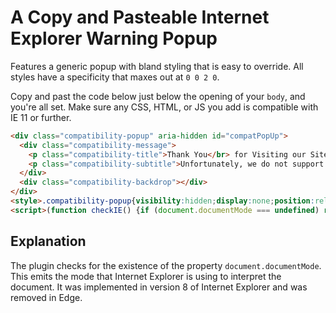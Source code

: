 # A Copy and Pasteable Internet Explorer Warning Popup

Features a generic popup with bland styling that is easy to override. All styles have a specificity that maxes out at `0 0 2 0`.

Copy and past the code below just below the opening of your `body`, and you're all set. Make sure any CSS, HTML, or JS you add is compatible with IE 11 or further.

```html
<div class="compatibility-popup" aria-hidden id="compatPopUp">
  <div class="compatibility-message">
    <p class="compatibility-title">Thank You</br> for Visiting our Site</p>
    <p class="compatibility-subtitle">Unfortunately, we do not support your browser. To continue using our website, please switch to a modern browser. These include <a href="https://www.apple.com/safari/" rel="noreferrer noopener" target="_blank">Safari</a>, <a href="https://www.microsoft.com/en-us/edge" rel="noreferrer noopener" target="_blank">Edge</a>, <a href="https://www.mozilla.org/en-US/firefox/new/" rel="noopener noreferrer" target="_blank">Firefox</a>, and <a href="https://www.google.com/chrome/" target="_blank" rel="noopener noreferrer">Chrome</a>.</p>
  </div>
  <div class="compatibility-backdrop"></div>
</div>
<style>.compatibility-popup{visibility:hidden;display:none;position:relative}.compatibility-popup-visible{display:block;visibility:visible}.compatibility-popup>.compatibility-message{background-color:#fff;max-width:45vw;margin:0 auto;width:100%;padding:1rem 1.5rem;position:relative;z-index:10;border-radius:10px;display:block}.compatibility-message>.compatibility-title{font-size:2.5rem;font-weight:100;word-spacing:-1px}.compatibility-message>.compatibility-subtitle{font-size:1.25rem;font-weight:400;letter-spacing:-.5px}.compatibility-message a{text-decoration:underline dashed;color:#0d6efd}.compatibility-message a:hover{text-decoration:unset;color:#024dbc}.compatibility-message a:visited{text-decoration:underline dashed;color:#024dbc}.compatibility-message a:visited:hover{color:#0d6efd}.compatibility-message a:focus{outline:2px dashed #0d6efd;text-decoration:unset;color:#0d6efd}.compatibility-message a:visited:focus{color:#024dbc}.compatibility-popup>.compatibility-backdrop{margin-top:0;height:100vh;width:100vw;background-color:rgba(0,0,0,.3);position:fixed;top:0;right:0;bottom:0;left:0}</style>
<script>(function checkIE() {if (document.documentMode === undefined) return;var className = ' compatibility-popup-visible ';if ((' '+document.getElementById('compatPopUp').className+' ').indexOf(className) < 0) document.getElementById('compatPopUp').className += className;})();</script>
```

## Explanation

The plugin checks for the existence of the property `document.documentMode`. This emits the mode that Internet Explorer is using to interpret the document. It was implemented in version 8 of Internet Explorer and was removed in Edge.
